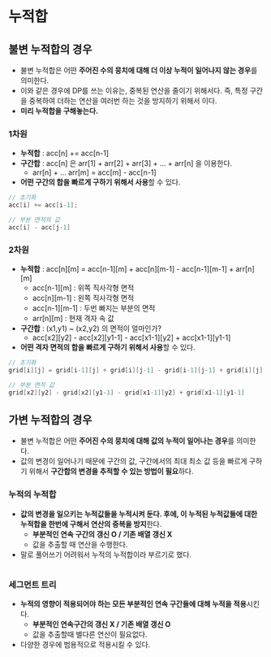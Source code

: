 # 누적합

## 불변 누적합의 경우

- 불변 누적합은 어떤 **주어진 수의 뭉치에 대해 더 이상 누적이 일어나지 않는 경우**를 의미한다.
- 이와 같은 경우에 DP를 쓰는 이유는, 중복된 연산을 줄이기 위해서다. 즉, 특정 구간을 중복하여 더하는 연산을 여러번 하는 것을 방지하기 위해서 이다.
- **미리 누적합을 구해놓는다.**

### 1차원

- **누적합** : acc[n] += acc[n-1]
- **구간합** : acc[n] 은 arr[1] + arr[2] + arr[3] + ... + arr[n] 을 이용한다.
    - arr[n] + ... arr[m] = acc[m] - acc[n-1]
- **어떤 구간의 합을 빠르게 구하기 위해서 사용**할 수 있다.

```cpp
// 초기화
acc[i] += acc[i-1];

// 부분 면적의 값
acc[i] - acc[j-1]
```

### 2차원

- **누적합** : acc[n][m] = acc[n-1][m] + acc[n][m-1] - acc[n-1][m-1] + arr[n][m]
    - acc[n-1][m] : 위쪽 직사각형 면적
    - acc[n][m-1] : 왼쪽 직사각형 면적
    - acc[n-1][m-1] : 두번 빠지는 부분의 면적
    - arr[n][m] : 현재 격자 속 값
- **구간합** : (x1,y1) ~ (x2,y2) 의 면적이 얼마인가?
    - acc[x2][y2] - acc[x2][y1-1] - acc[x1-1][y2] + acc[x1-1][y1-1]
- **어떤 격자 면적의 합을 빠르게 구하기 위해서 사용**할 수 있다.

```cpp
// 초기화
grid[i][j] = grid[i-1][j] + grid[i][j-1] - grid[i-1][j-1] + grid[i][j]

// 부분 면적 값
grid[x2][y2] - grid[x2][y1-1] - grid[x1-1][y2] + grid[x1-1][y1-1]
```

## 가변 누적합의 경우

- 불변 누적합은 어떤 **주어진 수의 뭉치에 대해 값의 누적이 일어나는 경우**를 의미한다.
- 값의 변경이 일어나기 때문에 구간의 값, 구간에서의 최대 최소 값 등을 빠르게 구하기 위해서 **구간합의 변경을 추적할 수 있는 방법이 필요**하다.

### 누적의 누적합

- **값의 변경을 일으키는 누적값들을 누적시켜 둔다. 후에, 이 누적된 누적값들에 대한 누적합을 한번에 구해서 연산의 중복을 방지**한다.
    - **부분적인 연속 구간의 갱신 O / 기존 배열 갱신 X**
    - 값을 추출할 때 연산을 수행한다.
- 말로 풀어쓰기 어려워서 누적의 누적합이라 부르기로 했다.

```cpp

```
  
### 세그먼트 트리

- **누적의 영향이 적용되어야 하는 모든 부분적인 연속 구간들에 대해 누적을 적용**시킨다.
    - **부분적인 연속구간의 갱신 X / 기존 배열 갱신 O**
    - 값을 추출할때 별다른 연산이 필요없다.
- 다양한 경우에 범용적으로 적용시킬 수 있다.
    
```cpp

```
